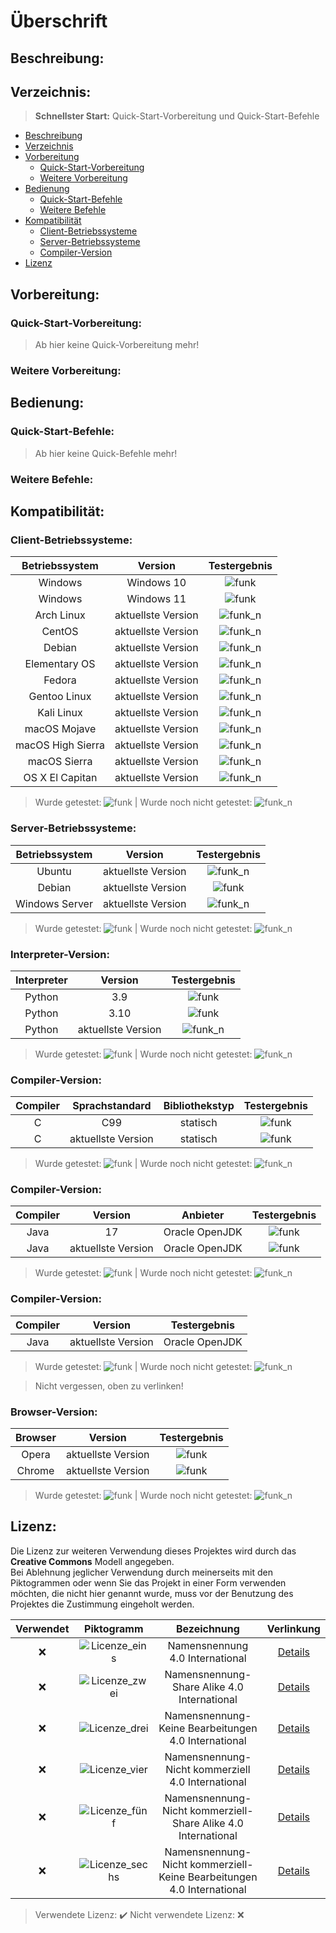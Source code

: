 # Überschrift

## Beschreibung:

## Verzeichnis:
> **Schnellster Start:** Quick-Start-Vorbereitung und Quick-Start-Befehle  
* [Beschreibung](#Beschreibung)  
* [Verzeichnis](#Verzeichnis)  
* [Vorbereitung](#Vorbereitung)  
  * [Quick-Start-Vorbereitung](#Quick-Start-Vorbereitung)  
  * [Weitere Vorbereitung](#Weitere-Vorbereitung)  
* [Bedienung](#Bedienung)  
  * [Quick-Start-Befehle](#Quick-Start-Befehle)  
  * [Weitere Befehle](#Weitere-Befehle)  
* [Kompatibilität](#Kompatibilität)  
  * [Client-Betriebssysteme](#Client-Betriebssysteme)  
  * [Server-Betriebssysteme](#Server-Betriebssysteme)  
  * [Compiler-Version](#Compiler-Version)  
* [Lizenz](#Lizenz)

## Vorbereitung:

### Quick-Start-Vorbereitung:

> Ab hier keine Quick-Vorbereitung mehr!

### Weitere Vorbereitung:

## Bedienung:

### Quick-Start-Befehle:

> Ab hier keine Quick-Befehle mehr!

### Weitere Befehle:

## Kompatibilität:

### Client-Betriebssysteme:
| Betriebssystem | Version | Testergebnis |
|:---:|:---:|:---:|
| Windows | Windows 10 | ![funk](https://img.shields.io/badge/checks-passing-green) |
| Windows | Windows 11 | ![funk](https://img.shields.io/badge/checks-passing-green) |
| Arch Linux | aktuellste Version | ![funk_n](https://img.shields.io/badge/checks-not%20tested-red) |
| CentOS | aktuellste Version | ![funk_n](https://img.shields.io/badge/checks-not%20tested-red) |
| Debian | aktuellste Version | ![funk_n](https://img.shields.io/badge/checks-not%20tested-red) |
| Elementary OS | aktuellste Version | ![funk_n](https://img.shields.io/badge/checks-not%20tested-red) |
| Fedora | aktuellste Version | ![funk_n](https://img.shields.io/badge/checks-not%20tested-red) |
| Gentoo Linux | aktuellste Version | ![funk_n](https://img.shields.io/badge/checks-not%20tested-red) |
| Kali Linux | aktuellste Version | ![funk_n](https://img.shields.io/badge/checks-not%20tested-red) |
| macOS Mojave | aktuellste Version | ![funk_n](https://img.shields.io/badge/checks-not%20tested-red) |
| macOS High Sierra | aktuellste Version | ![funk_n](https://img.shields.io/badge/checks-not%20tested-red) |
| macOS Sierra | aktuellste Version | ![funk_n](https://img.shields.io/badge/checks-not%20tested-red) |
| OS X El Capitan | aktuellste Version | ![funk_n](https://img.shields.io/badge/checks-not%20tested-red) |

> Wurde getestet: ![funk](https://img.shields.io/badge/checks-passing-green) | Wurde noch nicht getestet: ![funk_n](https://img.shields.io/badge/checks-not%20tested-red)

### Server-Betriebssysteme:
| Betriebssystem | Version | Testergebnis |
|:---:|:---:|:---:|
| Ubuntu | aktuellste Version | ![funk_n](https://img.shields.io/badge/checks-not%20tested-red) |
| Debian | aktuellste Version | ![funk](https://img.shields.io/badge/checks-passing-green) |
| Windows Server | aktuellste Version | ![funk_n](https://img.shields.io/badge/checks-not%20tested-red) |

> Wurde getestet: ![funk](https://img.shields.io/badge/checks-passing-green) | Wurde noch nicht getestet: ![funk_n](https://img.shields.io/badge/checks-not%20tested-red)

### Interpreter-Version:
| Interpreter | Version | Testergebnis |
|:---:|:---:|:---:|
| Python | 3.9 | ![funk](https://img.shields.io/badge/checks-passing-green) |
| Python | 3.10 | ![funk](https://img.shields.io/badge/checks-passing-green) |
| Python | aktuellste Version | ![funk_n](https://img.shields.io/badge/checks-not%20tested-red) |

> Wurde getestet: ![funk](https://img.shields.io/badge/checks-passing-green) | Wurde noch nicht getestet: ![funk_n](https://img.shields.io/badge/checks-not%20tested-red)

### Compiler-Version:
| Compiler | Sprachstandard | Bibliothekstyp | Testergebnis |
|:---:|:---:|:---:|:---:|
| C | C99 | statisch | ![funk](https://img.shields.io/badge/checks-passing-green) |
| C | aktuellste Version | statisch | ![funk](https://img.shields.io/badge/checks-passing-green) |

> Wurde getestet: ![funk](https://img.shields.io/badge/checks-passing-green) | Wurde noch nicht getestet: ![funk_n](https://img.shields.io/badge/checks-not%20tested-red)

### Compiler-Version:
| Compiler | Version | Anbieter | Testergebnis |
|:---:|:---:|:---:|:---:|
| Java | 17 | Oracle OpenJDK | ![funk](https://img.shields.io/badge/checks-passing-green) |
| Java | aktuellste Version | Oracle OpenJDK | ![funk](https://img.shields.io/badge/checks-passing-green) |

> Wurde getestet: ![funk](https://img.shields.io/badge/checks-passing-green) | Wurde noch nicht getestet: ![funk_n](https://img.shields.io/badge/checks-not%20tested-red)

### Compiler-Version:
| Compiler | Version | Testergebnis |
|:---:|:---:|:---:|
| Java | aktuellste Version | Oracle OpenJDK | ![funk](https://img.shields.io/badge/checks-passing-green) |

> Wurde getestet: ![funk](https://img.shields.io/badge/checks-passing-green) | Wurde noch nicht getestet: ![funk_n](https://img.shields.io/badge/checks-not%20tested-red)

> Nicht vergessen, oben zu verlinken!

### Browser-Version:
| Browser | Version | Testergebnis |
|:---:|:---:|:---:|
| Opera | aktuellste Version | ![funk](https://img.shields.io/badge/checks-passing-green) |
| Chrome | aktuellste Version | ![funk](https://img.shields.io/badge/checks-passing-green) |

> Wurde getestet: ![funk](https://img.shields.io/badge/checks-passing-green) | Wurde noch nicht getestet: ![funk_n](https://img.shields.io/badge/checks-not%20tested-red)

## Lizenz:

Die Lizenz zur weiteren Verwendung dieses Projektes wird durch das **Creative Commons** Modell angegeben.  
Bei Ablehnung jeglicher Verwendung durch meinerseits mit den Piktogrammen oder wenn Sie das Projekt in einer Form verwenden möchten, die nicht hier genannt wurde, muss vor der Benutzung des Projektes die Zustimmung eingeholt werden.

| Verwendet | Piktogramm | Bezeichnung | Verlinkung |
|:---:|:---:|:---:|:---:|
| :x: | ![Licenze_eins](http://mirrors.creativecommons.org/presskit/buttons/88x31/png/by.png) | Namensnennung 4.0 International | [Details](https://creativecommons.org/licenses/by/4.0/legalcode.de) |
| :x: | ![Licenze_zwei](http://mirrors.creativecommons.org/presskit/buttons/88x31/png/by-sa.png) | Namensnennung-Share Alike 4.0 International | [Details](https://creativecommons.org/licenses/by-sa/4.0/legalcode.de) |
| :x: | ![Licenze_drei](http://mirrors.creativecommons.org/presskit/buttons/88x31/png/by-nd.png) | Namensnennung-Keine Bearbeitungen 4.0 International | [Details](https://creativecommons.org/licenses/by-nd/4.0/legalcode.de) |
| :x: | ![Licenze_vier](http://mirrors.creativecommons.org/presskit/buttons/88x31/png/by-nc.eu.png) | Namensnennung-Nicht kommerziell 4.0 International | [Details](https://creativecommons.org/licenses/by-nc/4.0/legalcode.de) |
| :x: | ![Licenze_fünf](http://mirrors.creativecommons.org/presskit/buttons/88x31/png/by-nc-sa.eu.png) | Namensnennung-Nicht kommerziell-Share Alike 4.0 International | [Details](https://creativecommons.org/licenses/by-nc-sa/4.0/legalcode.de) |
| :x: | ![Licenze_sechs](http://mirrors.creativecommons.org/presskit/buttons/88x31/png/by-nc-nd.eu.png) | Namensnennung-Nicht kommerziell-Keine Bearbeitungen 4.0 International | [Details](https://creativecommons.org/licenses/by-nc-nd/4.0/legalcode.de) |

> Verwendete Lizenz: :heavy_check_mark: Nicht verwendete Lizenz: :x:

